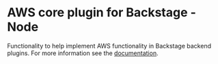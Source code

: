 # AWS core plugin for Backstage - Node

Functionality to help implement AWS functionality in Backstage backend plugins. For more information see the [documentation](https://github.com/awslabs/backstage-plugins-for-aws).
